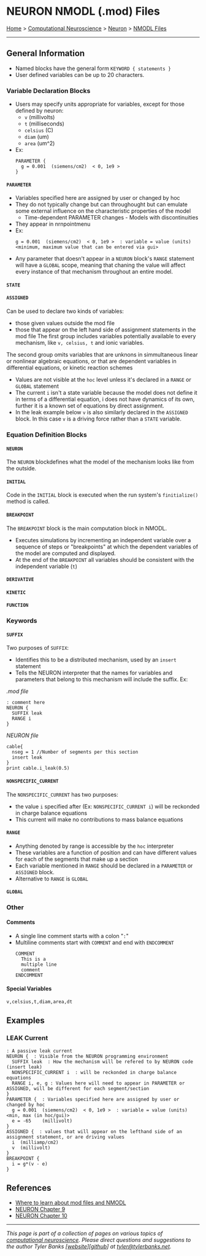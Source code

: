 # NEURON NMODL (.mod) Files

[Home](/) > [Computational Neuroscience](/compneuro) > [Neuron](/compneuro/neuron/) > [NMODL Files](./)

----

## General Information

* Named blocks have the general form ```KEYWORD { statements }```
* User defined variables can be up to 20 characters.

### Variable Declaration Blocks
* Users may specify units appropriate for variables, except for those defined by neuron:
    * ```v``` (millivolts)
    * ```t``` (milliseconds)
    * ```celsius``` (C)
    * ```diam``` (um)
    * ```area``` (um^2)
* Ex:
    ```` 
    PARAMETER {  
      g = 0.001  (siemens/cm2)  < 0, 1e9 >
    }
    ````
    
#### ```PARAMETER```
* Variables specified here are assigned by user or changed by hoc 
* They do not typically change but can throughought but can emulate some external influence on the characteristic properties of the model
    * Time-dependent PARAMETER changes - Models with discontinuities
* They appear in nrnpointmenu
* Ex:
    ```
    g = 0.001  (siemens/cm2)  < 0, 1e9 >  : variable = value (units) <minimum, maximum value that can be entered via gui>
    ```
* Any parameter that doesn't appear in a ```NEURON``` block's ```RANGE``` statement will have a ```GLOBAL``` scope, meaning that chaning the value will affect every instance of that mechanism throughout an entire model.

#### ```STATE```

#### ```ASSIGNED```
Can be used to declare two kinds of variables:
* those given values outside the mod file
* those that appear on the left hand side of assignment statements in the mod file
The first group includes variables potentially available to every mechanism, like ```v, celsius, t``` and ionic variables.

The second group omits variables that are unknons in simmultaneous linear or nonlinear algebraic equations, or that are dependent variables in differential equations, or kinetic reaction schemes

* Values are not visible at the ```hoc``` level unless it's declared in a ```RANGE``` or ```GLOBAL``` statement
* The current ```i``` isn't a state variable because the model does not define it in terms of a differential equation, i does not have dynamics of its own, further it is a known set of equations by direct assignment.
* In the leak example below ```v``` is also similarly declared in the ```ASSIGNED``` block. In this case ```v``` is a driving force rather than a ```STATE``` variable.

### Equation Definition Blocks
#### ```NEURON```
The ```NEURON``` blockdefines what the model of the mechanism looks like from the outside. 

#### ```INITIAL```
Code in the ```INITIAL``` block is executed when the run system's ```finitialize()``` method is called.

#### ```BREAKPOINT```
The ```BREAKPOINT``` block is the main computation block in NMODL.
* Executes simulations by incrementing an independent variable over a sequence of steps or "breakpoints" at which the dependent variables of the model are computed and displayed.
* At the end of the ```BREAKPOINT``` all variables should be consistent with the independent variable (```t```)


#### ```DERIVATIVE```
#### ```KINETIC```
#### ```FUNCTION```

### Keywords
#### ```SUFFIX```
Two purposes of ```SUFFIX```:
* Identifies this to be a distributed mechanism, used by an ```insert``` statement
* Tells the NEURON interpreter that the names for variables and parameters that belong to this mechanism will include the suffix. Ex:

*.mod file*
```
: comment here
NEURON {
  SUFFIX leak
  RANGE i
}
```

*NEURON file*
```
cable{
  nseg = 1 //Number of segments per this section
  insert leak 
}
print cable.i_leak(0.5)
```
#### ```NONSPECIFIC_CURRENT```
The ```NONSPECIFIC_CURRENT``` has two purposes:
* the value ```i``` specified after (Ex: ```NONSPECIFIC_CURRENT i```) will be reckonded in charge balance equations
* This current will make no contributions to mass balance equations

#### ```RANGE```
* Anything denoted by range is accessible by the ```hoc``` interpreter
* These variables are a function of position and can have different values for each of the segments that make up a section
* Each variable mentioned in ```RANGE``` should be declared in a ```PARAMETER``` or ```ASSIGNED``` block.
* Alternative to ```RANGE``` is ```GLOBAL```

#### ```GLOBAL```

### Other
#### Comments
* A single line comment starts with a colon "```:```"
* Multiline comments start with ```COMMENT``` and end with ```ENDCOMMENT```
    ```
    COMMENT
      This is a
      multiple line
      comment
    ENDCOMMENT
    ```

#### Special Variables

```v,celsius,t,diam,area,dt```


## Examples


### LEAK Current

```
: A passive leak current
NEURON {  : Visible from the NEURON programming environment
  SUFFIX leak  : How the mechanism will be refered to by NEURON code (insert leak) 
  NONSPECIFIC_CURRENT i  : will be reckonded in charge balance equations
  RANGE i, e, g : Values here will need to appear in PARAMETER or ASSIGNED, will be different for each segment/section
}
PARAMETER {  : Variables specified here are assigned by user or changed by hoc 
  g = 0.001  (siemens/cm2)  < 0, 1e9 >  : variable = value (units) <min, max (in hoc/gui)>
  e = -65    (millivolt)
}
ASSIGNED {  : values that will appear on the lefthand side of an assignment statement, or are driving values
  i  (milliamp/cm2)  
  v  (millivolt)
}
BREAKPOINT { 
  i = g*(v - e) 
}
```

## References
* [Where to learn about mod files and NMODL](https://www.neuron.yale.edu/phpBB/viewtopic.php?t=11)
* [NEURON Chapter 9](https://neuron.yale.edu/ftp/ted/book/revisions/chap9indexedref.pdf)
* [NEURON Chapter 10](https://neuron.yale.edu/ftp/ted/book/revisions/chap10indexedref.pdf)

----   
*This page is part of a collection of pages on various topics of [computational neuroscience](https://en.wikipedia.org/wiki/Computational_neuroscience). Please direct questions and suggestions to the author Tyler Banks [[website](https://tylerbanks.net)][[github](https://github.com/tjbanks)] at [tyler@tylerbanks.net](mailto:tyler@tylerbanks.net).*

